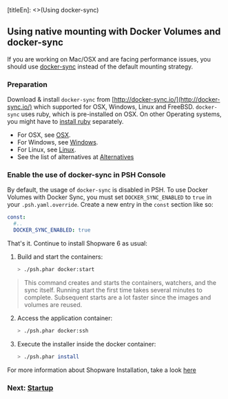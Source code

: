 [titleEn]: <>(Using docker-sync)


## Using native mounting with Docker Volumes and docker-sync

If you are working on Mac/OSX and are facing performance issues, you should use [docker-sync](http://docker-sync.io/) instead of the default mounting strategy.

### Preparation

Download & install `docker-sync` from [http://docker-sync.io/](http://docker-sync.io/) which supported for OSX, Windows, Linux and FreeBSD.
`docker-sync` uses ruby, which is pre-installed on OSX. On other Operating systems, you might have to [install ruby](https://www.ruby-lang.org/en/) separately.

* For OSX, see [OSX](https://docker-sync.readthedocs.io/en/latest/getting-started/installation.html#installation-osx).
* For Windows, see [Windows](https://docker-sync.readthedocs.io/en/latest/getting-started/installation.html#installation-windows).
* For Linux, see [Linux](https://docker-sync.readthedocs.io/en/latest/getting-started/installation.html#installation-linux).
* See the list of alternatives at [Alternatives](https://docker-sync.readthedocs.io/en/latest/miscellaneous/alternatives.html)


### Enable the use of docker-sync in PSH Console

By default, the usage of `docker-sync` is disabled in PSH. To use Docker Volumes with Docker Sync, you must set `DOCKER_SYNC_ENABLED`  to `true` in your `.psh.yaml.override`. Create a new entry in the `const` section like so:

```yaml
const:
  #..
  DOCKER_SYNC_ENABLED: true
```

That's it. Continue to install Shopware 6 as usual:

1. Build and start the containers:

    ```bash
    > ./psh.phar docker:start
    ```

> This command creates and starts the containers, watchers, and the sync itself. Running start the first time takes several minutes to complete.
> Subsequent starts are a lot faster since the images and volumes are reused.

2. Access the application container:

    ```bash
    > ./psh.phar docker:ssh
    ```

3. Execute the installer inside the docker container:

    ```bash
    > ./psh.phar install 
    ```

For more information about Shopware Installation, take a look [here](https://docs.shopware.com/en/shopware-platform-dev-en/getting-started/system-installation-guides)

### Next: [Startup](./../30-startup-guide/__categoryInfo.md)
  
